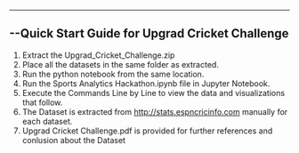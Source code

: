 -------------------------------------------------------------------
--Quick Start Guide for Upgrad Cricket Challenge
-------------------------------------------------------------------

1. Extract the Upgrad_Cricket_Challenge.zip
2. Place all the datasets in the same folder as extracted.
3. Run the python notebook from the same location.
4. Run the Sports Analytics Hackathon.ipynb file in Jupyter Notebook.
5. Execute the Commands Line by Line to view the data and visualizations that follow.
6. The Dataset is extracted from http://stats.espncricinfo.com manually for each dataset.
7. Upgrad Cricket Challenge.pdf is provided for further references and conlusion about the Dataset